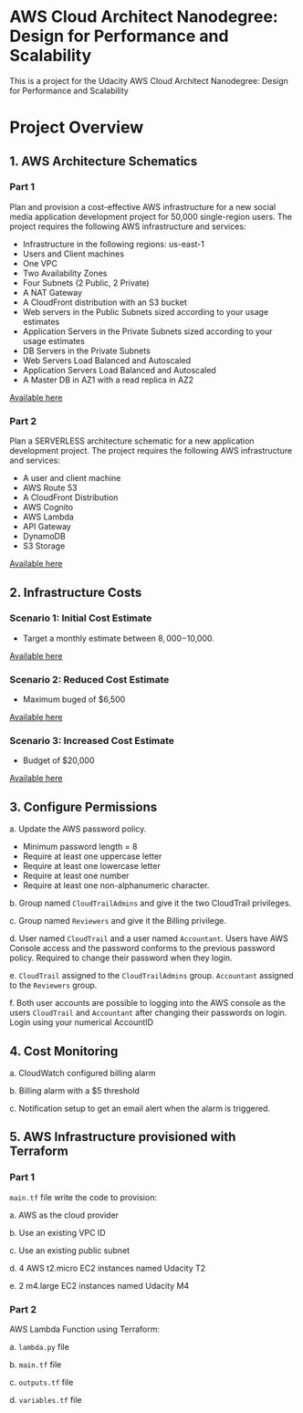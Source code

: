 # AWS Cloud Architect Nanodegree: Design for Performance and Scalability

This is a project for the Udacity AWS Cloud Architect Nanodegree: Design for Performance and Scalability

# Project Overview

## 1. AWS Architecture Schematics

### Part 1

Plan and provision a cost-effective AWS infrastructure for a new social media application development project for 50,000 single-region users. The project requires the following AWS infrastructure and services:

- Infrastructure in the following regions: us-east-1
- Users and Client machines
- One VPC
- Two Availability Zones
- Four Subnets (2 Public, 2 Private)
- A NAT Gateway
- A CloudFront distribution with an S3 bucket
- Web servers in the Public Subnets sized according to your usage estimates
- Application Servers in the Private Subnets sized according to your usage estimates
- DB Servers in the Private Subnets
- Web Servers Load Balanced and Autoscaled
- Application Servers Load Balanced and Autoscaled
- A Master DB in AZ1 with a read replica in AZ2

[Available here](01%20-%20schematics/Udacity_Diagram_1.pdf)

### Part 2

Plan a SERVERLESS architecture schematic for a new application development project. The project requires the following AWS infrastructure and services:

- A user and client machine
- AWS Route 53
- A CloudFront Distribution
- AWS Cognito
- AWS Lambda
- API Gateway
- DynamoDB
- S3 Storage

[Available here](01%20-%20schematics/Udacity_Diagram_2.pdf)

## 2. Infrastructure Costs

### Scenario 1: Initial Cost Estimate

- Target a monthly estimate between $8,000-$10,000.

[Available here](02%20-%20costs/Inicial_Cost_Estimate.csv)

### Scenario 2: Reduced Cost Estimate

- Maximum buged of $6,500

[Available here](02%20-%20costs/Reduced_Cost_Estimate.csv)

### Scenario 3: Increased Cost Estimate

- Budget of $20,000

[Available here](02%20-%20costs/Increased_Cost_Estimate.csv)

## 3. Configure Permissions


a. Update the AWS password policy.
- Minimum password length = 8
- Require at least one uppercase letter
- Require at least one lowercase letter
- Require at least one number
- Require at least one non-alphanumeric character.

b. Group named `CloudTrailAdmins` and give it the two CloudTrail privileges.

c. Group named `Reviewers` and give it the Billing privilege.

d. User named `CloudTrail` and a user named `Accountant`. Users have AWS Console access and the password conforms to the previous password policy. Required to change their password when they login.

e. `CloudTrail` assigned to the `CloudTrailAdmins` group. `Accountant` assigned to the `Reviewers` group.

f. Both user accounts are possible to logging into the AWS console as the users `CloudTrail` and `Accountant` after changing their passwords on login. Login using your numerical AccountID


## 4. Cost Monitoring

a. CloudWatch configured billing alarm

b. Billing alarm with a $5 threshold

c. Notification setup to get an email alert when the alarm is triggered.

## 5. AWS Infrastructure provisioned with Terraform

### Part 1

`main.tf` file write the code to provision:

a. AWS as the cloud provider

b. Use an existing VPC ID

c. Use an existing public subnet

d. 4 AWS t2.micro EC2 instances named Udacity T2

e. 2 m4.large EC2 instances named Udacity M4

### Part 2

AWS Lambda Function using Terraform:

a. `lambda.py` file

b. `main.tf` file

c. `outputs.tf` file

d. `variables.tf` file




